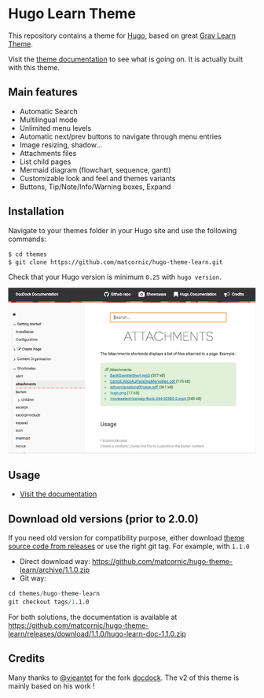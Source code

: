 # Hugo Learn Theme

This repository contains a theme for [Hugo](https://gohugo.io/), based on great [Grav Learn Theme](http://learn.getgrav.org/).

Visit the [theme documentation](https://learn.netlify.com/en/) to see what is going on. It is actually built with this theme.

## Main features

- Automatic Search
- Multilingual mode
- Unlimited menu levels
- Automatic next/prev buttons to navigate through menu entries
- Image resizing, shadow…
- Attachments files
- List child pages
- Mermaid diagram (flowchart, sequence, gantt)
- Customizable look and feel and themes variants
- Buttons, Tip/Note/Info/Warning boxes, Expand

## Installation

Navigate to your themes folder in your Hugo site and use the following commands:

```
$ cd themes
$ git clone https://github.com/matcornic/hugo-theme-learn.git
```

Check that your Hugo version is minimum `0.25` with `hugo version`.

![Overview](https://github.com/matcornic/hugo-theme-learn/raw/master/images/tn.png)

## Usage

- [Visit the documentation](https://learn.netlify.com/en/)

## Download old versions (prior to 2.0.0)

If you need old version for compatibility purpose, either download [theme source code from releases](https://github.com/matcornic/hugo-theme-learn/releases) or use the right git tag. For example, with `1.1.0` 

- Direct download way: https://github.com/matcornic/hugo-theme-learn/archive/1.1.0.zip
- Git way:

```s
cd themes/hugo-theme-learn
git checkout tags/1.1.0
```

For both solutions, the documentation is available at https://github.com/matcornic/hugo-theme-learn/releases/download/1.1.0/hugo-learn-doc-1.1.0.zip

## Credits

Many thanks to [@vjeantet](https://github.com/vjeantet/) for the fork [docdock](https://github.com/vjeantet/hugo-theme-docdock). The v2 of this theme is mainly based on his work !
